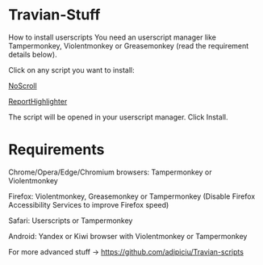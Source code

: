 # Travian-Stuff
How to install userscripts
You need an userscript manager like Tampermonkey, Violentmonkey or Greasemonkey (read the requirement details below).

Click on any script you want to install:

[NoScroll](https://github.com/avarishd/Travian-Stuff/raw/main/NoScroll/Travian-NoScroll.user.js)

[ReportHighlighter](https://github.com/avarishd/Travian-Stuff/blob/main/ReportHighlighter/Travian-Report-Highlighter.user.js)

The script will be opened in your userscript manager. Click Install.

# Requirements

Chrome/Opera/Edge/Chromium browsers: Tampermonkey or Violentmonkey

Firefox: Violentmonkey, Greasemonkey or Tampermonkey (Disable Firefox Accessibility Services to improve Firefox speed)

Safari: Userscript‪s‬ or Tampermonkey

Android: Yandex or Kiwi browser with Violentmonkey or Tampermonkey

For more advanced stuff -> https://github.com/adipiciu/Travian-scripts
